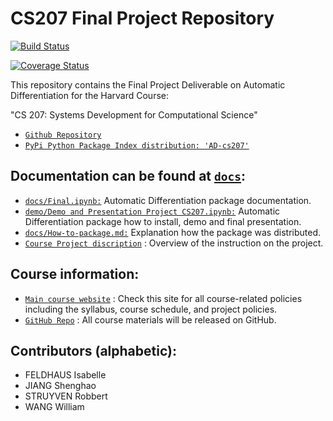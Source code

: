 # CS207 Final Project Repository
[![Build Status](https://travis-ci.com/cs207-f18-WIRS/cs207-FinalProject.svg?branch=master&service=github)](https://travis-ci.com/cs207-f18-WIRS/cs207-FinalProject)

[![Coverage Status](https://coveralls.io/repos/github/cs207-f18-WIRS/cs207-FinalProject/badge.svg?branch=master&service=github)](https://coveralls.io/github/cs207-f18-WIRS/cs207-FinalProject?branch=master)


This repository contains the Final Project Deliverable on Automatic Differentiation for the Harvard Course:

"CS 207: Systems Development for Computational Science"
  - [```Github Repository```](https://github.com/cs207-f18-WIRS/cs207-FinalProject)
  - [```PyPi Python Package Index distribution: 'AD-cs207'```](https://pypi.org/project/AD-cs207/) 

## Documentation can be found at [```docs```](https://github.com/cs207-f18-WIRS/cs207-FinalProject/tree/master/docs):
  - [```docs/Final.ipynb:```](https://github.com/cs207-f18-WIRS/cs207-FinalProject/blob/master/docs/Final.ipynb) Automatic Differentiation package documentation.
  - [```demo/Demo and Presentation Project CS207.ipynb:```](https://github.com/cs207-f18-WIRS/cs207-FinalProject/blob/master/demo/Demo%20and%20Presentation%20Project%20CS207.ipynb) Automatic Differentiation package how to install, demo and final presentation.
  - [```docs/How-to-package.md:```](https://github.com/cs207-f18-WIRS/cs207-FinalProject/blob/master/docs/How-to-package.md) Explanation how the package was distributed.
  - [```Course Project discription```](https://iacs-cs-207.github.io/cs207-F18/project.html) : Overview of the instruction on the project.

## Course information:
  - [```Main course website```](https://iacs-cs-207.github.io/cs207-F18/) : Check this site for all course-related policies including the syllabus, course schedule, and project policies.
  - [```GitHub Repo```](https://github.com/IACS-CS-207/cs207-F18) : All course materials will be released on GitHub.

## Contributors (alphabetic):
  - FELDHAUS Isabelle 
  - JIANG Shenghao 
  - STRUYVEN Robbert
  - WANG William
